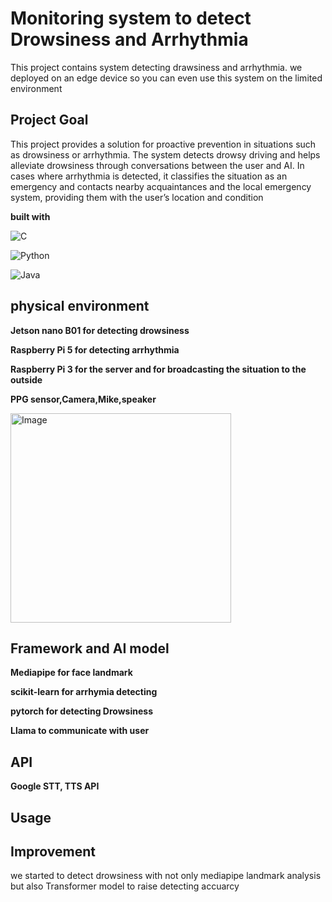 # Monitoring system to detect Drowsiness and Arrhythmia
This project contains system detecting drawsiness and arrhythmia. we deployed on an edge device so you can even use this system on the limited environment

## Project Goal
This project provides a solution for proactive prevention in situations such as drowsiness or arrhythmia.
The system detects drowsy driving and helps alleviate drowsiness through conversations between the user and AI.
In cases where arrhythmia is detected, it classifies the situation as an emergency and contacts nearby acquaintances and the local emergency system, providing them with the user’s location and condition

**built with**

![C](https://img.shields.io/badge/c-%2300599C.svg?style=for-the-badge&logo=c&logoColor=white)

![Python](https://img.shields.io/badge/python-3670A0?style=for-the-badge&logo=python&logoColor=ffdd54)

![Java](https://img.shields.io/badge/java-%23ED8B00.svg?style=for-the-badge&logo=openjdk&logoColor=white)

## physical environment

**Jetson nano B01 for detecting drowsiness**

**Raspberry Pi 5 for detecting arrhythmia**

**Raspberry Pi 3 for the server and for broadcasting the situation to the outside**

**PPG sensor,Camera,Mike,speaker**

<img width="353" height="335" alt="Image" src="https://github.com/user-attachments/assets/f915e30d-eab1-4d76-8097-436eb2040182" />

## Framework and AI model
**Mediapipe for face landmark**

**scikit-learn for arrhymia detecting**

**pytorch for detecting Drowsiness**

**Llama to communicate with user**

## API
**Google STT, TTS API**

## Usage

## Improvement
we started to detect drowsiness with not only mediapipe landmark analysis but also Transformer model to raise detecting accuarcy


